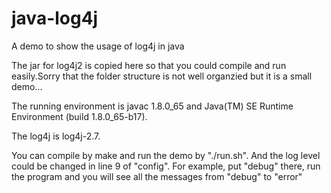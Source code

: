 # java-log4j
A demo to show the usage of log4j in java

The jar for log4j2 is copied here so that you could compile and run easily.Sorry that the folder structure is not well organzied but it is a small demo...

The running environment is javac 1.8.0_65 and Java(TM) SE Runtime Environment (build 1.8.0_65-b17). 

The log4j is log4j-2.7.

You can compile by make and run the demo by "./run.sh". And the log level could be changed in line 9 of "config". For example, put "debug" there, run the program and you will see all the messages from "debug" to "error"

